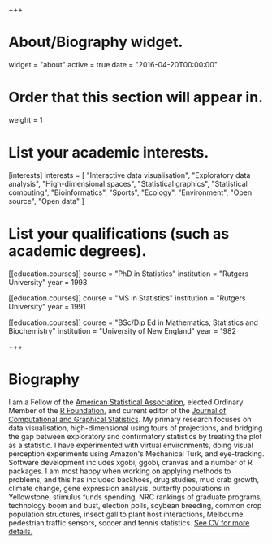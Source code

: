 +++
# About/Biography widget.
widget = "about"
active = true
date = "2016-04-20T00:00:00"

# Order that this section will appear in.
weight = 1

# List your academic interests.
[interests]
  interests = [
    "Interactive data visualisation",
    "Exploratory data analysis",
    "High-dimensional spaces",
    "Statistical graphics",
    "Statistical computing",
    "Bioinformatics",
    "Sports",
    "Ecology",
    "Environment",
    "Open source",
    "Open data"
  ]

# List your qualifications (such as academic degrees).
[[education.courses]]
  course = "PhD in Statistics"
  institution = "Rutgers University"
  year = 1993

[[education.courses]]
  course = "MS in Statistics"
  institution = "Rutgers University"
  year = 1991

[[education.courses]]
  course = "BSc/Dip Ed in Mathematics, Statistics and Biochemistry"
  institution = "University of New England"
  year = 1982
 
+++

# Biography

I am a Fellow of the [American Statistical Association](https://www.amstat.org),  elected Ordinary Member of the [R Foundation](https://www.r-project.org/foundation/), and current editor of the [Journal of Computational and Graphical Statistics](http://amstat.tandfonline.com/toc/ucgs20/current). My primary research focuses on data visualisation, high-dimensional using tours of projections, and bridging the gap between exploratory and confirmatory statistics by treating the plot as a statistic. I have experimented with virtual environments, doing visual perception experiments using Amazon's Mechanical Turk, and eye-tracking. Software development includes xgobi, ggobi, cranvas and a number of R packages. I am most happy when working on applying methods to problems, and this has included backhoes, drug studies, mud crab growth, climate change, gene expression analysis, butterfly populations in Yellowstone, stimulus funds spending, NRC rankings of graduate programs, technology boom and bust, election polls, soybean breeding, common crop population structures, insect gall to plant host interactions, Melbourne pedestrian traffic sensors, soccer and tennis statistics. [See CV for more details.](https://github.com/dicook/dicook.github.io/tree/blogdown/static/img/dicook-18.pdf)
